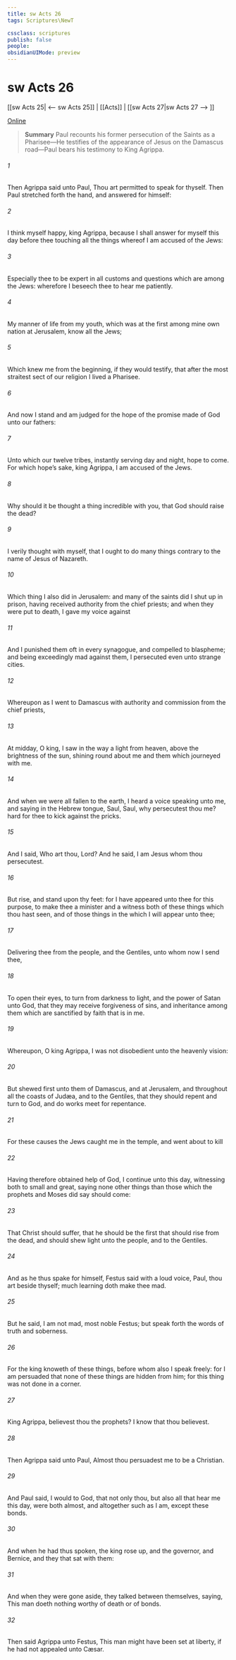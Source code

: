 ```yaml
---
title: sw Acts 26
tags: Scriptures\NewT

cssclass: scriptures
publish: false
people:
obsidianUIMode: preview
---
```


# sw Acts 26
[[sw Acts 25| <-- sw Acts 25]] | [[Acts]] | [[sw Acts 27|sw Acts 27 --> ]]

[Online](https://churchofjesuschrist.org/study/scriptures/nt/acts/26?lang=eng)

> __Summary__
Paul recounts his former persecution of the Saints as a Pharisee—He testifies of the appearance of Jesus on the Damascus road—Paul bears his testimony to King Agrippa.

###### 1 
Then Agrippa said unto Paul, Thou art permitted to speak for thyself. Then Paul stretched forth the hand, and answered for himself:

###### 2 
I think myself happy, king Agrippa, because I shall answer for myself this day before thee touching all the things whereof I am accused of the Jews:

###### 3 
Especially  thee to be expert in all customs and questions which are among the Jews: wherefore I beseech thee to hear me patiently.

###### 4 
My manner of life from my youth, which was at the first among mine own nation at Jerusalem, know all the Jews;

###### 5 
Which knew me from the beginning, if they would testify, that after the most straitest sect of our religion I lived a Pharisee.

###### 6 
And now I stand and am judged for the hope of the promise made of God unto our fathers:

###### 7 
Unto which  our twelve tribes, instantly serving  day and night, hope to come. For which hope’s sake, king Agrippa, I am accused of the Jews.

###### 8 
Why should it be thought a thing incredible with you, that God should raise the dead?

###### 9 
I verily thought with myself, that I ought to do many things contrary to the name of Jesus of Nazareth.

###### 10 
Which thing I also did in Jerusalem: and many of the saints did I shut up in prison, having received authority from the chief priests; and when they were put to death, I gave my voice against 

###### 11 
And I punished them oft in every synagogue, and compelled  to blaspheme; and being exceedingly mad against them, I persecuted  even unto strange cities.

###### 12 
Whereupon as I went to Damascus with authority and commission from the chief priests,

###### 13 
At midday, O king, I saw in the way a light from heaven, above the brightness of the sun, shining round about me and them which journeyed with me.

###### 14 
And when we were all fallen to the earth, I heard a voice speaking unto me, and saying in the Hebrew tongue, Saul, Saul, why persecutest thou me?  hard for thee to kick against the pricks.

###### 15 
And I said, Who art thou, Lord? And he said, I am Jesus whom thou persecutest.

###### 16 
But rise, and stand upon thy feet: for I have appeared unto thee for this purpose, to make thee a minister and a witness both of these things which thou hast seen, and of those things in the which I will appear unto thee;

###### 17 
Delivering thee from the people, and  the Gentiles, unto whom now I send thee,

###### 18 
To open their eyes,  to turn  from darkness to light, and  the power of Satan unto God, that they may receive forgiveness of sins, and inheritance among them which are sanctified by faith that is in me.

###### 19 
Whereupon, O king Agrippa, I was not disobedient unto the heavenly vision:

###### 20 
But shewed first unto them of Damascus, and at Jerusalem, and throughout all the coasts of Judæa, and  to the Gentiles, that they should repent and turn to God, and do works meet for repentance.

###### 21 
For these causes the Jews caught me in the temple, and went about to kill 

###### 22 
Having therefore obtained help of God, I continue unto this day, witnessing both to small and great, saying none other things than those which the prophets and Moses did say should come:

###### 23 
That Christ should suffer,  that he should be the first that should rise from the dead, and should shew light unto the people, and to the Gentiles.

###### 24 
And as he thus spake for himself, Festus said with a loud voice, Paul, thou art beside thyself; much learning doth make thee mad.

###### 25 
But he said, I am not mad, most noble Festus; but speak forth the words of truth and soberness.

###### 26 
For the king knoweth of these things, before whom also I speak freely: for I am persuaded that none of these things are hidden from him; for this thing was not done in a corner.

###### 27 
King Agrippa, believest thou the prophets? I know that thou believest.

###### 28 
Then Agrippa said unto Paul, Almost thou persuadest me to be a Christian.

###### 29 
And Paul said, I would to God, that not only thou, but also all that hear me this day, were both almost, and altogether such as I am, except these bonds.

###### 30 
And when he had thus spoken, the king rose up, and the governor, and Bernice, and they that sat with them:

###### 31 
And when they were gone aside, they talked between themselves, saying, This man doeth nothing worthy of death or of bonds.

###### 32 
Then said Agrippa unto Festus, This man might have been set at liberty, if he had not appealed unto Cæsar.


